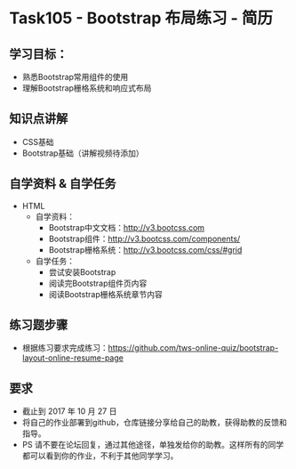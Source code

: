 # Task105 - Bootstrap 布局练习 - 简历

## 学习目标：
* 熟悉Bootstrap常用组件的使用
* 理解Bootstrap栅格系统和响应式布局

## 知识点讲解
* CSS基础
* Bootstrap基础（讲解视频待添加）

## 自学资料 & 自学任务
* HTML
	* 自学资料：
		* Bootstrap中文文档：http://v3.bootcss.com
		* Bootstrap组件：http://v3.bootcss.com/components/
		* Bootstrap栅格系统：http://v3.bootcss.com/css/#grid
	* 自学任务：
		* 尝试安装Bootstrap
		* 阅读完Bootstrap组件页内容
		* 阅读Bootstrap栅格系统章节内容

## 练习题步骤
* 根据练习要求完成练习：https://github.com/tws-online-quiz/bootstrap-layout-online-resume-page

## 要求
* 截止到 2017 年 10 月 27 日
* 将自己的作业部署到github，仓库链接分享给自己的助教，获得助教的反馈和指导。
* PS 请不要在论坛回复，通过其他途径，单独发给你的助教。这样所有的同学都可以看到你的作业，不利于其他同学学习。
